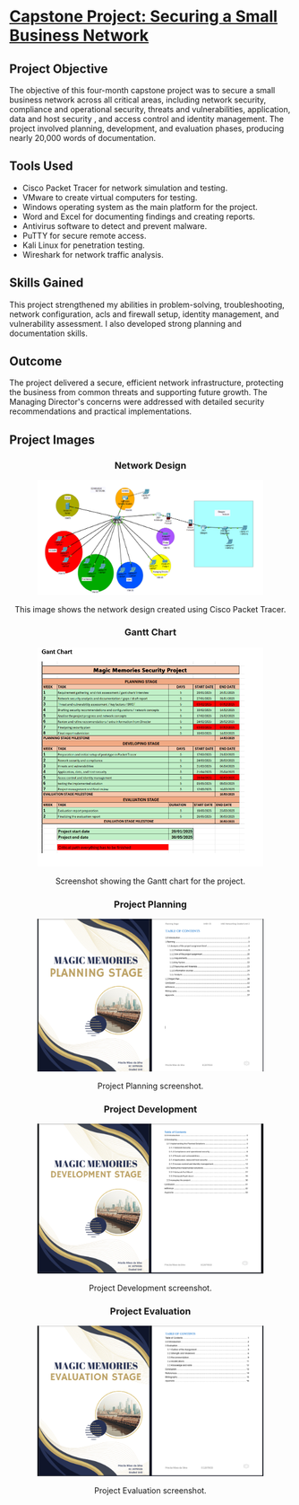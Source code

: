 <h1><a> <a href="https://github.com/prsilvaa" target="_blank"> Capstone Project: Securing a Small Business Network </a>  </h1>
  
<h2>Project Objective</h2>
<p>The objective of this four-month capstone project was to secure a small business network across all critical areas, including network security, compliance and operational security, threats and vulnerabilities, application, data and host security , and access control and identity management. The project involved planning, development, and evaluation phases, producing nearly 20,000 words of documentation.</p>

<h2>Tools Used</h2>
<ul>
    <li>Cisco Packet Tracer for network simulation and testing.</li>
    <li>VMware to create virtual computers for testing.</li>
    <li>Windows operating system as the main platform for the project.</li>
    <li>Word and Excel for documenting findings and creating reports.</li>
    <li>Antivirus software to detect and prevent malware.</li>
    <li>PuTTY for secure remote access.</li>
    <li>Kali Linux for penetration testing.</li>
    <li>Wireshark for network traffic analysis.</li>
</ul>

<h2>Skills Gained</h2>
<p>This project strengthened my abilities in problem-solving, troubleshooting, network configuration, acls and firewall setup, identity management, and vulnerability assessment. I also developed strong planning and documentation skills.</p>

<h2>Outcome</h2>
<p>The project delivered a secure, efficient network infrastructure, protecting the business from common threats and supporting future growth. The Managing Director's concerns were addressed with detailed security recommendations and practical implementations.</p>

<h2>Project Images</h2>

<div align="center">
    <h3>Network Design</h3>
    <img src="topology.png" alt="Network Design Diagram" height="80%" width="80%">
    <p>This image shows the network design created using Cisco Packet Tracer.</p>
</div>

<div align="center">
    <h3>Gantt Chart</h3>
    <img src="gantchart.png" alt="Gantt Chart" height="80%" width="80%">
    <p>Screenshot showing the Gantt chart for the project.</p>
</div>

<div align="center">
    <h3>Project Planning</h3>
    <img src="plan.png" alt="Project Planning" height="80%" width="80%">
    <p>Project Planning screenshot.</p>
</div>

<div align="center">
    <h3>Project Development</h3>
    <img src="dev.png" alt="Project Development" height="80%" width="80%">
    <p>Project Development screenshot.</p>
</div>

<div align="center">
    <h3>Project Evaluation</h3>
    <img src="evalua.png" alt="Project Evaluation" height="80%" width="80%">
    <p>Project Evaluation screenshot.</p>
</div>


